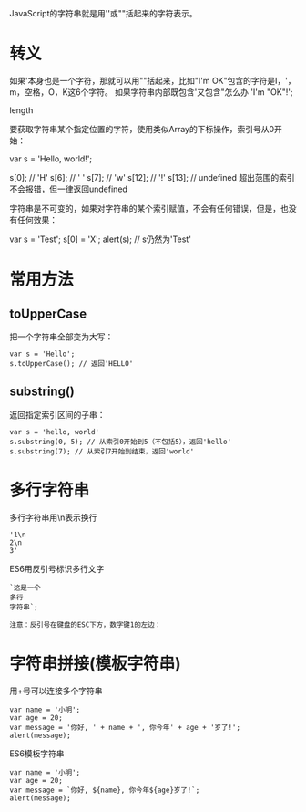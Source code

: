 

JavaScript的字符串就是用''或""括起来的字符表示。


# 转义

如果'本身也是一个字符，那就可以用""括起来，比如"I'm OK"包含的字符是I，'，m，空格，O，K这6个字符。
如果字符串内部既包含'又包含"怎么办
'I\'m \"OK\"!';

length

要获取字符串某个指定位置的字符，使用类似Array的下标操作，索引号从0开始：

var s = 'Hello, world!';

s[0]; // 'H'
s[6]; // ' '
s[7]; // 'w'
s[12]; // '!'
s[13]; // undefined 超出范围的索引不会报错，但一律返回undefined


字符串是不可变的，如果对字符串的某个索引赋值，不会有任何错误，但是，也没有任何效果：

var s = 'Test';
s[0] = 'X';
alert(s); // s仍然为'Test'



# 常用方法

## toUpperCase

把一个字符串全部变为大写：
   
    var s = 'Hello';
    s.toUpperCase(); // 返回'HELLO'

## substring()

返回指定索引区间的子串：
   
    var s = 'hello, world'
    s.substring(0, 5); // 从索引0开始到5（不包括5），返回'hello'
    s.substring(7); // 从索引7开始到结束，返回'world'



# 多行字符串

多行字符串用\n表示换行

    '1\n
    2\n
    3'
    
ES6用反引号标识多行文字

    `这是一个
    多行
    字符串`;
    
    注意：反引号在键盘的ESC下方，数字键1的左边：



# 字符串拼接(模板字符串)


用+号可以连接多个字符串

    var name = '小明';
    var age = 20;
    var message = '你好, ' + name + ', 你今年' + age + '岁了!';
    alert(message);

ES6模板字符串

    var name = '小明';
    var age = 20;
    var message = `你好, ${name}, 你今年${age}岁了!`;
    alert(message);
